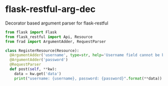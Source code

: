 # flask-restful-arg-dec
Decorator based argument parser for flask-restful

```python
from flask import Flask
from flask_restful import Api, Resource
from frad import ArgumentAdder, RequestParser

class RegisterResource(Resource):
  @ArgumentAdder('username', type=str, help='Username field cannot be blank!', required=True)
  @ArgumentAdder('password')
  @RequestParser
  def post(self, **kw):
    data = kw.get('data')
    print("username: {username}, password: {password}".format(**data))
```
